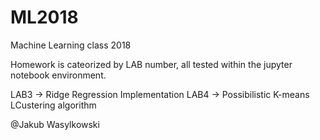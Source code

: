 # ML2018
Machine Learning class 2018

Homework is cateorized by LAB number, all tested within the jupyter notebook environment.

LAB3 -> Ridge Regression Implementation
LAB4 -> Possibilistic K-means LCustering algorithm

@Jakub Wasylkowski
